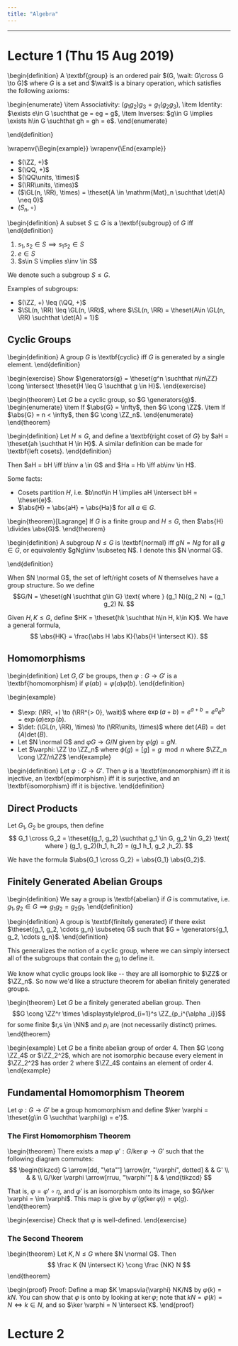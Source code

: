 ```yaml
---
title: "Algebra"
---
```


---

# Lecture 1 (Thu 15 Aug 2019)

\begin{definition}
A \textbf{group} is an ordered pair $(G, \wait: G\cross G \to G)$ where $G$ is a set and $\wait$ is a binary operation, which satisfies the following axioms:

\begin{enumerate}
  \item Associativity: $(g_1 g_2)g_3 = g_1(g_2 g_3)$,
  \item Identity: $\exists e\in G \suchthat  ge = eg = g$,
  \item Inverses: $g\in G \implies \exists h\in G \suchthat gh = gh = e$.
\end{enumerate}

\end{definition}

\wrapenv{\Begin{example}}
\wrapenv{\End{example}}
- $(\ZZ, +)$
- $(\QQ, +)$
- $(\QQ\units, \times)$
- $(\RR\units, \times)$
- ($\GL(n, \RR), \times) = \theset{A \in \mathrm{Mat}_n \suchthat \det(A) \neq 0}$
- $(S_n, \circ)$

\begin{definition}
A subset $S \subseteq G$ is a \textbf{subgroup} of $G$ iff
\end{definition}

1. $s_1, s_2 \in S \implies s_1 s_2 \in S$
2. $e\in S$
3. $s\in S \implies s\inv \in S$

We denote such a subgroup $S \leq G$.

Examples of subgroups:

- $(\ZZ, +) \leq (\QQ, +)$
- $\SL(n, \RR) \leq \GL(n, \RR)$, where $\SL(n, \RR) = \theset{A\in \GL(n, \RR) \suchthat \det(A) = 1}$

## Cyclic Groups

\begin{definition}
A group $G$ is \textbf{cyclic} iff $G$ is generated by a single element.
\end{definition}

\begin{exercise}
Show $\generators{g} = \theset{g^n \suchthat n\in\ZZ} \cong \intersect \theset{H \leq G \suchthat g \in H}$.
\end{exercise}

\begin{theorem}
Let $G$ be a cyclic group, so $G \generators{g}$.
\begin{enumerate}
\item If $\abs{G} = \infty$, then $G \cong \ZZ$.
\item If $\abs{G} = n < \infty$, then $G \cong \ZZ_n$.
\end{enumerate}
\end{theorem}

\begin{definition}
Let $H \leq G$, and define a \textbf{right coset of $G$} by $aH = \theset{ah \suchthat H \in H}$. A similar definition can be made for \textbf{left cosets}.
\end{definition}

Then $aH = bH \iff b\inv a \in G$ and $Ha = Hb \iff ab\inv \in H$.

Some facts:

- Cosets partition $H$, i.e. $b\not\in H \implies aH \intersect bH = \theset{e}$.
- $\abs{H} = \abs{aH} = \abs{Ha}$ for all $a\in G$.

\begin{theorem}[Lagrange]
If $G$ is a finite group and $H \leq G$, then $\abs{H} \divides \abs{G}$.
\end{theorem}

\begin{definition}
A subgroup $N \leq G$ is \textbf{normal} iff $gN = Ng$ for all $g\in G$, or equivalently $gNg\inv \subseteq N$. I denote this $N \normal G$.

\end{definition}

When $N \normal G$, the set of left/right cosets of $N$ themselves have a group structure. So we define
$$G/N = \theset{gN \suchthat g\in G} \text{ where } (g_1 N)(g_2 N) = (g_1 g_2) N.
$$

Given $H, K \leq G$, define $HK = \theset{hk \suchthat h\in H, k\in K}$. We have a general formula,
$$
\abs{HK} = \frac{\abs H \abs K}{\abs{H \intersect K}}.
$$

## Homomorphisms

\begin{definition}
Let $G,G'$ be groups, then $\varphi: G \to G'$ is a \textbf{homomorphism} if $\varphi(ab) = \varphi(a) \varphi(b)$.
\end{definition}

\begin{example}
- $\exp: (\RR, +) \to (\RR^{> 0}, \wait)$ where $\exp(a+b) = e^{a+b} = e^a e^b = \exp(a) \exp(b)$.
- $\det: (\GL(n, \RR), \times) \to (\RR\units, \times)$ where $\det(AB) = \det(A) \det(B)$.
- Let $N \normal G$ and $\varphi G \to G/N$ given by $\varphi(g) = gN$.
- Let $\varphi: \ZZ \to \ZZ_n$ where $\phi(g) = [g] = g \mod n$ where $\ZZ_n \cong \ZZ/n\ZZ$
\end{example}


\begin{definition}
Let $\varphi: G \to G'$. Then $\varphi$ is a \textbf{monomorphism} iff it is injective, an \textbf{epimorphism} iff it is surjective, and an \textbf{isomorphism} iff it is bijective.
\end{definition}

## Direct Products
Let $G_1, G_2$ be groups, then define
$$
G_1 \cross G_2 = \theset{(g_1, g_2) \suchthat g_1 \in G, g_2 \in G_2} \text{ where } (g_1, g_2)(h_1, h_2) = (g_1 h_1, g_2 ,h_2).
$$

We have the formula $\abs{G_1 \cross G_2} = \abs{G_1} \abs{G_2}$.

## Finitely Generated Abelian Groups

\begin{definition}
We say a group is \textbf{abelian} if $G$ is commutative, i.e. $g_1, g_2 \in G \implies g_1 g_2 = g_2 g_1$.
\end{definition}

\begin{definition}
A group is \textbf{finitely generated} if there exist $\theset{g_1, g_2, \cdots g_n} \subseteq G$ such that $G = \generators{g_1, g_2, \cdots g_n}$.
\end{definition}

This generalizes the notion of a cyclic group, where we can simply intersect all of the subgroups that contain the $g_i$ to define it.

We know what cyclic groups look like -- they are all isomorphic to $\ZZ$ or $\ZZ_n$. So now we'd like a structure theorem for abelian finitely generated groups.

\begin{theorem}
Let $G$ be a finitely generated abelian group. Then
$$G \cong \ZZ^r \times \displaystyle\prod_{i=1}^s \ZZ_{p_i^{\alpha _i}}$$
for some finite $r,s \in \NN$ and $p_i$ are (not necessarily distinct) primes.
\end{theorem}

\begin{example}
Let $G$ be a finite abelian group of order 4. Then $G \cong \ZZ_4$ or $\ZZ_2^2$, which are not isomorphic because every element in $\ZZ_2^2$ has order 2 where $\ZZ_4$ contains an element of order 4.
\end{example}

## Fundamental Homomorphism Theorem

Let $\varphi: G \to G'$ be a group homomorphism and define $\ker \varphi = \theset{g\in G \suchthat \varphi(g) = e'}$.

### The First Homomorphism Theorem

\begin{theorem}
There exists a map $\varphi': G/\ker \varphi \to G'$ such that the following diagram commutes:
$$
\begin{tikzcd}
G \arrow[dd, "\eta"'] \arrow[rr, "\varphi", dotted] &  & G' \\
                                                    &  &    \\
G/\ker \varphi \arrow[rruu, "\varphi'"]             &  &
\end{tikzcd}
$$

That is, $\varphi = \varphi' \circ \eta$, and $\varphi'$ is an isomorphism onto its image, so $G/\ker \varphi = \im \varphi$. This map is give by $\varphi'(g(\ker \varphi)) = \varphi(g)$.
\end{theorem}

\begin{exercise}
Check that $\varphi$ is well-defined.
\end{exercise}

### The Second Theorem
\begin{theorem}
Let $K, N \leq G$ where $N \normal G$. Then
$$
\frac K {N \intersect K} \cong \frac {NK} N
$$
\end{theorem}

\begin{proof}
Proof: Define a map $K \mapsvia{\varphi} NK/N$ by $\varphi(k) = kN$. You can show that $\varphi$ is onto by looking at $\ker \varphi$; note that $kN = \varphi(k) = N \iff k \in N$, and so $\ker \varphi = N \intersect K$.
\end{proof}

# Lecture 2
